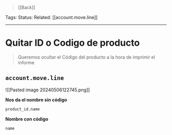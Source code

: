 > [[Back]]

Tags: 
Status: 
Related: [[account.move.line]]

___

# Quitar ID o Codigo de producto

> Queremos ocultar el Código del producto a la hora de imprimir el informe

## `account.move.line`
![[Pasted image 20240506122745.png]]

**Nos da el nombre sin código**
```xml
product_id.name
```

**Nombre con código**
```xml
name
```
